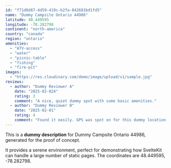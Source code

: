 ```yaml
---
id: "f71d0d87-4d59-419c-b2fa-842681bd1fd5"
name: "Dummy Campsite Ontario 44986"
latitude: 48.449595
longitude: -78.282798
continent: "north-america"
country: "canada"
region: "ontario"
amenities:
  - "ATV-access"
  - "water"
  - "picnic-table"
  - "fishing"
  - "fire-pit"
images:
  - "https://res.cloudinary.com/demo/image/upload/v1/sample.jpg"
reviews:
  - author: "Dummy Reviewer A"
    date: "2025-02-024"
    rating: 3
    comment: "A nice, quiet dummy spot with some basic amenities."
  - author: "Dummy Reviewer B"
    date: "2025-02-01"
    rating: 4
    comment: "Found it easily. GPS was spot on for this dummy location."
---
```


This is a **dummy description** for Dummy Campsite Ontario 44986, generated for the proof of concept.

It provides a serene environment, perfect for demonstrating how SvelteKit can handle a large number of static pages. The coordinates are 48.449595, -78.282798.

